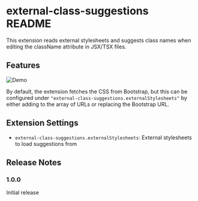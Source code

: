 # external-class-suggestions README

This extension reads external stylesheets and suggests class names when editing the className attribute in JSX/TSX files.

## Features

![Demo](../images/demo.gif)

By default, the extension fetches the CSS from Bootstrap, but this can be configured under `"external-class-suggestions.externalStylesheets"` by either adding to the array of URLs or replacing the Bootstrap URL.

## Extension Settings

-   `external-class-suggestions.externalStylesheets`: External stylesheets to load suggestions from

## Release Notes

### 1.0.0

Initial release

